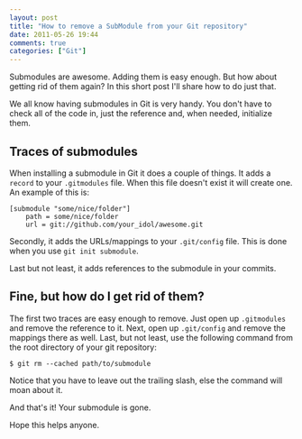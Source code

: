 ```yaml
---
layout: post
title: "How to remove a SubModule from your Git repository"
date: 2011-05-26 19:44
comments: true
categories: ["Git"]
---
```


Submodules are awesome. Adding them is easy enough. But how about getting rid of them again? In this short post I'll share how to do just that.

<!--more-->

We all know having submodules in Git is very handy. You don't have to check all of the code in, just the reference and, when needed, initialize them.

## Traces of submodules

When installing a submodule in Git it does a couple of things. It adds a `record` to your `.gitmodules` file. When this file doesn't exist it will create one. An example of this is:

    [submodule "some/nice/folder"]
        path = some/nice/folder
        url = git://github.com/your_idol/awesome.git
    

Secondly, it adds the URLs/mappings to your `.git/config` file. This is done when you use `git init submodule`.

Last but not least, it adds references to the submodule in your commits.

## Fine, but how do I get rid of them?

The first two traces are easy enough to remove. Just open up `.gitmodules` and remove the reference to it. Next, open up `.git/config` and remove the mappings there as well. Last, but not least, use the following command from the root directory of your git repository:

    $ git rm --cached path/to/submodule
    

Notice that you have to leave out the trailing slash, else the command will moan about it.

And that's it! Your submodule is gone.

Hope this helps anyone.